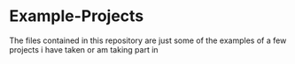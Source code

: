 # Example-Projects
The files contained in this repository are just some of the examples of a few projects i have taken or am taking part in
